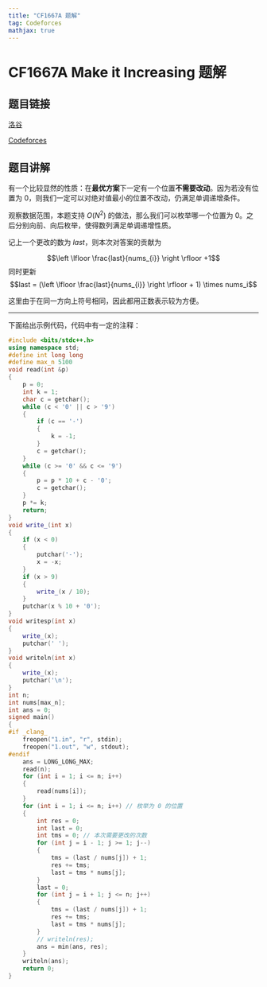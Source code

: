 ```yaml
---
title: "CF1667A 题解"
tag: Codeforces
mathjax: true
---
```


# CF1667A Make it Increasing 题解


## 题目链接
[洛谷](https://www.luogu.com.cn/problem/CF1667A)

[Codeforces](https://codeforces.com/contest/1667/problem/A)

## 题目讲解

有一个比较显然的性质：在**最优方案**下一定有一个位置**不需要改动**。因为若没有位置为 $0$，则我们一定可以对绝对值最小的位置不改动，仍满足单调递增条件。

观察数据范围，本题支持 $O(N^2)$ 的做法，那么我们可以枚举哪一个位置为 $0$。之后分别向前、向后枚举，使得数列满足单调递增性质。

记上一个更改的数为 $last$，则本次对答案的贡献为 

$$\left \lfloor \frac{last}{nums_{i}}  \right \rfloor +1$$
同时更新 
$$last = (\left \lfloor \frac{last}{nums_{i}}  \right \rfloor  + 1) \times nums_i$$

这里由于在同一方向上符号相同，因此都用正数表示较为方便。

---


下面给出示例代码，代码中有一定的注释：

``` cpp
#include <bits/stdc++.h>
using namespace std;
#define int long long
#define max_n 5100
void read(int &p)
{
    p = 0;
    int k = 1;
    char c = getchar();
    while (c < '0' || c > '9')
    {
        if (c == '-')
        {
            k = -1;
        }
        c = getchar();
    }
    while (c >= '0' && c <= '9')
    {
        p = p * 10 + c - '0';
        c = getchar();
    }
    p *= k;
    return;
}
void write_(int x)
{
    if (x < 0)
    {
        putchar('-');
        x = -x;
    }
    if (x > 9)
    {
        write_(x / 10);
    }
    putchar(x % 10 + '0');
}
void writesp(int x)
{
    write_(x);
    putchar(' ');
}
void writeln(int x)
{
    write_(x);
    putchar('\n');
}
int n;
int nums[max_n];
int ans = 0;
signed main()
{
#if _clang_
    freopen("1.in", "r", stdin);
    freopen("1.out", "w", stdout);
#endif
    ans = LONG_LONG_MAX;
    read(n);
    for (int i = 1; i <= n; i++)
    {
        read(nums[i]);
    }
    for (int i = 1; i <= n; i++) // 枚举为 0 的位置
    {
        int res = 0;
        int last = 0;
        int tms = 0; // 本次需要更改的次数
        for (int j = i - 1; j >= 1; j--)
        {
            tms = (last / nums[j]) + 1;
            res += tms;
            last = tms * nums[j];
        }
        last = 0;
        for (int j = i + 1; j <= n; j++)
        {
            tms = (last / nums[j]) + 1;
            res += tms;
            last = tms * nums[j];
        }
        // writeln(res);
        ans = min(ans, res);
    }
    writeln(ans);
    return 0;
}
```